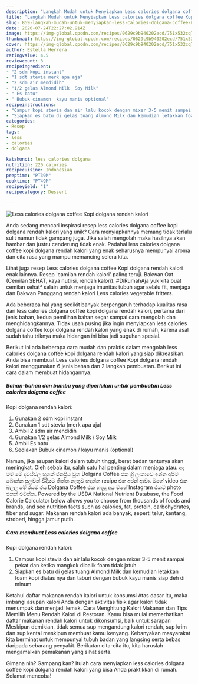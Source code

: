 ```yaml
---
description: "Langkah Mudah untuk Menyiapkan Less calories dolgana coffee Kopi dolgana rendah kalori, Bisa Manjain Lidah"
title: "Langkah Mudah untuk Menyiapkan Less calories dolgana coffee Kopi dolgana rendah kalori, Bisa Manjain Lidah"
slug: 859-langkah-mudah-untuk-menyiapkan-less-calories-dolgana-coffee-kopi-dolgana-rendah-kalori-bisa-manjain-lidah
date: 2020-07-24T22:27:02.914Z
image: https://img-global.cpcdn.com/recipes/0629c9b940202ecd/751x532cq70/less-calories-dolgana-coffee-kopi-dolgana-rendah-kalori-foto-resep-utama.jpg
thumbnail: https://img-global.cpcdn.com/recipes/0629c9b940202ecd/751x532cq70/less-calories-dolgana-coffee-kopi-dolgana-rendah-kalori-foto-resep-utama.jpg
cover: https://img-global.cpcdn.com/recipes/0629c9b940202ecd/751x532cq70/less-calories-dolgana-coffee-kopi-dolgana-rendah-kalori-foto-resep-utama.jpg
author: Estella Herrera
ratingvalue: 4.5
reviewcount: 3
recipeingredient:
- "2 sdm kopi instant"
- "1 sdt stevia merk apa aja"
- "2 sdm air mendidih"
- "1/2 gelas Almond Milk  Soy Milk"
- " Es batu"
- " Bubuk cinamon  kayu manis optional"
recipeinstructions:
- "Campur kopi stevia dan air lalu kocok dengan mixer 3-5 menit sampai pekat dan ketika mangkok dibalik foam tidak jatuh"
- "Siapkan es batu di gelas tuang Almond Milk dan kemudian letakkan foam kopi diatas nya dan taburi dengan bubuk kayu manis siap deh di minum"
categories:
- Resep
tags:
- less
- calories
- dolgana

katakunci: less calories dolgana 
nutrition: 226 calories
recipecuisine: Indonesian
preptime: "PT39M"
cooktime: "PT49M"
recipeyield: "1"
recipecategory: Dessert

---
```



![Less calories dolgana coffee
Kopi dolgana rendah kalori](https://img-global.cpcdn.com/recipes/0629c9b940202ecd/751x532cq70/less-calories-dolgana-coffee-kopi-dolgana-rendah-kalori-foto-resep-utama.jpg)

Anda sedang mencari inspirasi resep less calories dolgana coffee
kopi dolgana rendah kalori yang unik? Cara menyiapkannya memang tidak terlalu sulit namun tidak gampang juga. Jika salah mengolah maka hasilnya akan hambar dan justru cenderung tidak enak. Padahal less calories dolgana coffee
kopi dolgana rendah kalori yang enak seharusnya mempunyai aroma dan cita rasa yang mampu memancing selera kita.

Lihat juga resep Less calories dolgana coffee Kopi dolgana rendah kalori enak lainnya. Resep &#39;camilan rendah kalori&#39; paling teruji. Bakwan Oat (Cemilan SEHAT, kaya nutrisi, rendah kalori). #DiRumahAja yuk kita buat cemilan sehat² selain untuk menjaga imunitas tubuh agar selalu fit, menjaga dan Bakwan Panggang rendah kalori Less calories vegetable fritters.

Ada beberapa hal yang sedikit banyak berpengaruh terhadap kualitas rasa dari less calories dolgana coffee
kopi dolgana rendah kalori, pertama dari jenis bahan, kedua pemilihan bahan segar sampai cara mengolah dan menghidangkannya. Tidak usah pusing jika ingin menyiapkan less calories dolgana coffee
kopi dolgana rendah kalori yang enak di rumah, karena asal sudah tahu triknya maka hidangan ini bisa jadi suguhan spesial.


Berikut ini ada beberapa cara mudah dan praktis dalam mengolah less calories dolgana coffee
kopi dolgana rendah kalori yang siap dikreasikan. Anda bisa membuat Less calories dolgana coffee
Kopi dolgana rendah kalori menggunakan 6 jenis bahan dan 2 langkah pembuatan. Berikut ini cara dalam membuat hidangannya.

<!--inarticleads1-->

##### Bahan-bahan dan bumbu yang diperlukan untuk pembuatan Less calories dolgana coffee
Kopi dolgana rendah kalori:

1. Gunakan 2 sdm kopi instant
1. Gunakan 1 sdt stevia (merk apa aja)
1. Ambil 2 sdm air mendidih
1. Gunakan 1/2 gelas Almond Milk / Soy Milk
1. Ambil  Es batu
1. Sediakan  Bubuk cinamon / kayu manis (optional)


Namun, jika asupan kalori dalam tubuh tinggi, berat badan tentunya akan meningkat. Oleh sebab itu, salah satu hal penting dalam menjaga atau. අද මම මේ දවස්වල හුගක් ජනප්‍රිය වුන Dolgana Coffee එක ශ්‍රී ලංකාවෙ ඉන්න අපිට බොන්න පුලුවන් විදියට තිත්ත නැතුව හදන්න recipe එක අරන් ආවා. මගේ video එක බලල මේ රසම රස Dolgana Coffee එක හදපු අය මගේ Instagram එකට photo එකක් එවන්න. Powered by the USDA National Nutrient Database, the Food Calorie Calculator below allows you to choose from thousands of foods and brands, and see nutrition facts such as calories, fat, protein, carbohydrates, fiber and sugar. Makanan rendah kalori ada banyak, seperti telur, kentang, stroberi, hingga jamur putih. 

<!--inarticleads2-->

##### Cara membuat Less calories dolgana coffee
Kopi dolgana rendah kalori:

1. Campur kopi stevia dan air lalu kocok dengan mixer 3-5 menit sampai pekat dan ketika mangkok dibalik foam tidak jatuh
1. Siapkan es batu di gelas tuang Almond Milk dan kemudian letakkan foam kopi diatas nya dan taburi dengan bubuk kayu manis siap deh di minum


Ketahui daftar makanan rendah kalori untuk konsumsi Atas dasar itu, maka imbangi asupan kalori Anda dengan aktivitas fisik agar kalori tidak menumpuk dan menjadi lemak. Cara Menghitung Kalori Makanan dan Tips Memilih Menu Rendah Kalori di Restoran. Kamu bisa mulai memerhatikan daftar makanan rendah kalori untuk dikonsumsi, baik untuk sarapan Meskipun demikian, tidak semua sup mengandung kalori rendah, sup krim dan sup kental meskipun membuat kamu kenyang. Kebanyakan masyarakat kita berminat untuk mempunyai tubuh badan yang langsing serta bebas daripada sebarang penyakit. Berikutan cita-cita itu, kita haruslah mengamalkan pemakanan yang sihat serta. 

Gimana nih? Gampang kan? Itulah cara menyiapkan less calories dolgana coffee
kopi dolgana rendah kalori yang bisa Anda praktikkan di rumah. Selamat mencoba!
